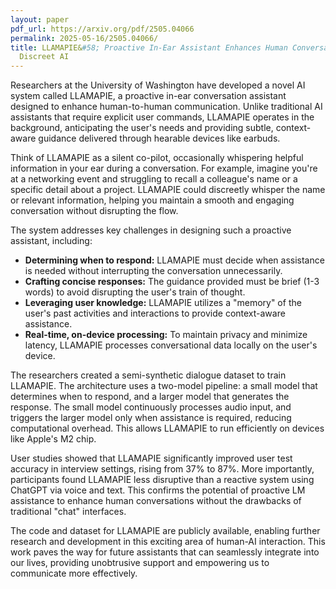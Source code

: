 ```yaml
---
layout: paper
pdf_url: https://arxiv.org/pdf/2505.04066
permalink: 2025-05-16/2505.04066/
title: LLAMAPIE&#58; Proactive In-Ear Assistant Enhances Human Conversations with
  Discreet AI
---
```




Researchers at the University of Washington have developed a novel AI system called LLAMAPIE, a proactive in-ear conversation assistant designed to enhance human-to-human communication. Unlike traditional AI assistants that require explicit user commands, LLAMAPIE operates in the background, anticipating the user's needs and providing subtle, context-aware guidance delivered through hearable devices like earbuds. 

Think of LLAMAPIE as a silent co-pilot, occasionally whispering helpful information in your ear during a conversation. For example, imagine you're at a networking event and struggling to recall a colleague's name or a specific detail about a project. LLAMAPIE could discreetly whisper the name or relevant information, helping you maintain a smooth and engaging conversation without disrupting the flow.

The system addresses key challenges in designing such a proactive assistant, including:

*   **Determining when to respond:** LLAMAPIE must decide when assistance is needed without interrupting the conversation unnecessarily.
*   **Crafting concise responses:** The guidance provided must be brief (1-3 words) to avoid disrupting the user's train of thought.
*   **Leveraging user knowledge:** LLAMAPIE utilizes a "memory" of the user's past activities and interactions to provide context-aware assistance.
*   **Real-time, on-device processing:** To maintain privacy and minimize latency, LLAMAPIE processes conversational data locally on the user's device.

The researchers created a semi-synthetic dialogue dataset to train LLAMAPIE. The architecture uses a two-model pipeline: a small model that determines when to respond, and a larger model that generates the response. The small model continuously processes audio input, and triggers the larger model only when assistance is required, reducing computational overhead. This allows LLAMAPIE to run efficiently on devices like Apple's M2 chip.

User studies showed that LLAMAPIE significantly improved user test accuracy in interview settings, rising from 37% to 87%. More importantly, participants found LLAMAPIE less disruptive than a reactive system using ChatGPT via voice and text. This confirms the potential of proactive LM assistance to enhance human conversations without the drawbacks of traditional "chat" interfaces.

The code and dataset for LLAMAPIE are publicly available, enabling further research and development in this exciting area of human-AI interaction. This work paves the way for future assistants that can seamlessly integrate into our lives, providing unobtrusive support and empowering us to communicate more effectively.